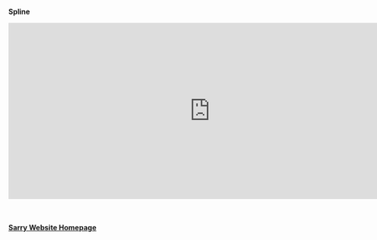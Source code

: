 <strong>Spline<strong>
<iframe src='https://my.spline.design/sarry-b8c75009c166b5cbf3b47dee67eb6d9d/' frameborder='0' width='800' height='350'></iframe>
  
  
  <br> <br>
[Sarry Website Homepage](https://steenblikrs.github.io/2021-Spring-Studio/students/Sarry/index)

